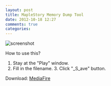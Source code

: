 ```yaml
---
layout: post
title: MapleStory Memory Dump Tool
date: 2012-10-18 12:27
comments: true
categories:
---
```


![screenshot](http://i.imgur.com/eW61y.png)

How to use this?

1. Stay at the "Play" window.
2. Fill in the filename.
3. Click "_S_ave" button.



Download: [MediaFire](http://www.mediafire.com/?a75jbc9xc6h755o)

